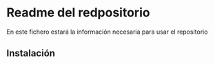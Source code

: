 # Readme del redpositorio
En este fichero estará la información necesaria para usar el repositorio

## Instalación
<URL>

